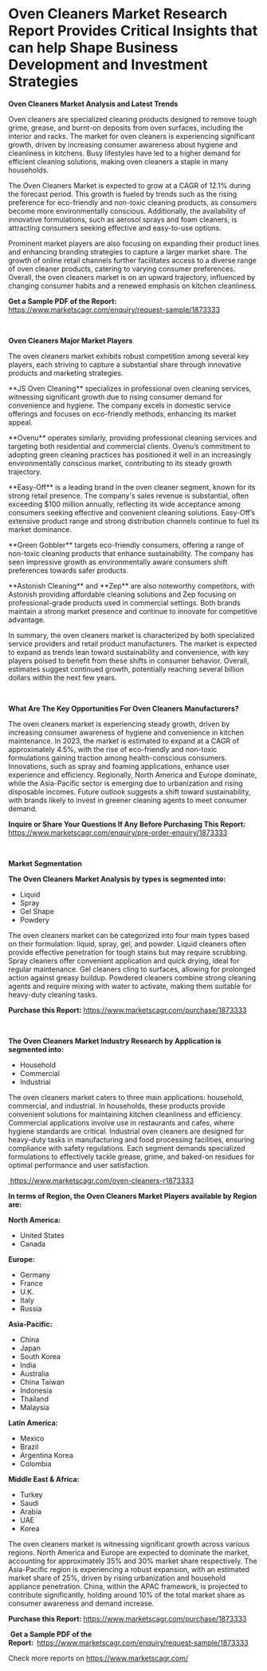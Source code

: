 <p><h1>Oven Cleaners Market Research Report Provides Critical Insights that can help Shape Business Development and Investment Strategies</h1></p><p><strong>Oven Cleaners Market Analysis and Latest Trends</strong></p>
<p><p>Oven cleaners are specialized cleaning products designed to remove tough grime, grease, and burnt-on deposits from oven surfaces, including the interior and racks. The market for oven cleaners is experiencing significant growth, driven by increasing consumer awareness about hygiene and cleanliness in kitchens. Busy lifestyles have led to a higher demand for efficient cleaning solutions, making oven cleaners a staple in many households.</p><p>The Oven Cleaners Market is expected to grow at a CAGR of 12.1% during the forecast period. This growth is fueled by trends such as the rising preference for eco-friendly and non-toxic cleaning products, as consumers become more environmentally conscious. Additionally, the availability of innovative formulations, such as aerosol sprays and foam cleaners, is attracting consumers seeking effective and easy-to-use options.</p><p>Prominent market players are also focusing on expanding their product lines and enhancing branding strategies to capture a larger market share. The growth of online retail channels further facilitates access to a diverse range of oven cleaner products, catering to varying consumer preferences. Overall, the oven cleaners market is on an upward trajectory, influenced by changing consumer habits and a renewed emphasis on kitchen cleanliness.</p></p>
<p><strong>Get a Sample PDF of the Report:&nbsp;</strong> <a href="https://www.marketscagr.com/enquiry/request-sample/1873333?utm_campaign=2650&utm_medium=2&utm_source=Github&utm_content=ia&utm_term=04042025&utm_id=oven-cleaners">https://www.marketscagr.com/enquiry/request-sample/1873333</a></p>
<p>&nbsp;</p>
<p><strong>Oven Cleaners Major Market Players</strong></p>
<p><p>The oven cleaners market exhibits robust competition among several key players, each striving to capture a substantial share through innovative products and marketing strategies.</p><p>**JS Oven Cleaning** specializes in professional oven cleaning services, witnessing significant growth due to rising consumer demand for convenience and hygiene. The company excels in domestic service offerings and focuses on eco-friendly methods, enhancing its market appeal.</p><p>**Ovenu** operates similarly, providing professional cleaning services and targeting both residential and commercial clients. Ovenu’s commitment to adopting green cleaning practices has positioned it well in an increasingly environmentally conscious market, contributing to its steady growth trajectory.</p><p>**Easy-Off** is a leading brand in the oven cleaner segment, known for its strong retail presence. The company's sales revenue is substantial, often exceeding $100 million annually, reflecting its wide acceptance among consumers seeking effective and convenient cleaning solutions. Easy-Off’s extensive product range and strong distribution channels continue to fuel its market dominance.</p><p>**Green Gobbler** targets eco-friendly consumers, offering a range of non-toxic cleaning products that enhance sustainability. The company has seen impressive growth as environmentally aware consumers shift preferences towards safer products. </p><p>**Astonish Cleaning** and **Zep** are also noteworthy competitors, with Astonish providing affordable cleaning solutions and Zep focusing on professional-grade products used in commercial settings. Both brands maintain a strong market presence and continue to innovate for competitive advantage. </p><p>In summary, the oven cleaners market is characterized by both specialized service providers and retail product manufacturers. The market is expected to expand as trends lean toward sustainability and convenience, with key players poised to benefit from these shifts in consumer behavior. Overall, estimates suggest continued growth, potentially reaching several billion dollars within the next few years.</p></p>
<p>&nbsp;</p>
<p><strong>What Are The Key Opportunities For Oven Cleaners Manufacturers?</strong></p>
<p><p>The oven cleaners market is experiencing steady growth, driven by increasing consumer awareness of hygiene and convenience in kitchen maintenance. In 2023, the market is estimated to expand at a CAGR of approximately 4.5%, with the rise of eco-friendly and non-toxic formulations gaining traction among health-conscious consumers. Innovations, such as spray and foaming applications, enhance user experience and efficiency. Regionally, North America and Europe dominate, while the Asia-Pacific sector is emerging due to urbanization and rising disposable incomes. Future outlook suggests a shift toward sustainability, with brands likely to invest in greener cleaning agents to meet consumer demand.</p></p>
<p><strong>Inquire or Share Your Questions If Any Before Purchasing This Report:</strong> <a href="https://www.marketscagr.com/enquiry/pre-order-enquiry/1873333?utm_campaign=2650&utm_medium=2&utm_source=Github&utm_content=ia&utm_term=04042025&utm_id=oven-cleaners">https://www.marketscagr.com/enquiry/pre-order-enquiry/1873333</a></p>
<p>&nbsp;</p>
<p><strong>Market Segmentation</strong></p>
<p><strong>The Oven Cleaners Market Analysis by types is segmented into:</strong></p>
<p><ul><li>Liquid</li><li>Spray</li><li>Gel Shape</li><li>Powdery</li></ul></p>
<p><p>The oven cleaners market can be categorized into four main types based on their formulation: liquid, spray, gel, and powder. Liquid cleaners often provide effective penetration for tough stains but may require scrubbing. Spray cleaners offer convenient application and quick drying, ideal for regular maintenance. Gel cleaners cling to surfaces, allowing for prolonged action against greasy buildup. Powdered cleaners combine strong cleaning agents and require mixing with water to activate, making them suitable for heavy-duty cleaning tasks.</p></p>
<p><strong>Purchase this Report:&nbsp;</strong><a href="https://www.marketscagr.com/purchase/1873333?utm_campaign=2650&utm_medium=2&utm_source=Github&utm_content=ia&utm_term=04042025&utm_id=oven-cleaners">https://www.marketscagr.com/purchase/1873333</a></p>
<p>&nbsp;</p>
<p><strong>The Oven Cleaners Market Industry Research by Application is segmented into:</strong></p>
<p><ul><li>Household</li><li>Commercial</li><li>Industrial</li></ul></p>
<p><p>The oven cleaners market caters to three main applications: household, commercial, and industrial. In households, these products provide convenient solutions for maintaining kitchen cleanliness and efficiency. Commercial applications involve use in restaurants and cafes, where hygiene standards are critical. Industrial oven cleaners are designed for heavy-duty tasks in manufacturing and food processing facilities, ensuring compliance with safety regulations. Each segment demands specialized formulations to effectively tackle grease, grime, and baked-on residues for optimal performance and user satisfaction.</p></p>
<p><a href="https://www.marketscagr.com/oven-cleaners-r1873333?utm_campaign=2650&utm_medium=2&utm_source=Github&utm_content=ia&utm_term=04042025&utm_id=oven-cleaners">&nbsp;https://www.marketscagr.com/oven-cleaners-r1873333</a></p>
<p><strong>In terms of Region, the Oven Cleaners Market Players available by Region are:</strong></p>
<p>
    <p> <strong> North America: </strong>
        <ul>
            <li>United States</li>
            <li>Canada</li>
        </ul>
        </p> 
    <p> <strong> Europe: </strong>
        <ul>
            <li>Germany</li>
            <li>France</li>
            <li>U.K.</li>
            <li>Italy</li>
            <li>Russia</li>
        </ul>
        </p> 
    <p> <strong> Asia-Pacific: </strong>
        <ul>
            <li>China</li>
            <li>Japan</li>
            <li>South Korea</li>
            <li>India</li>
            <li>Australia</li>
            <li>China Taiwan</li>
            <li>Indonesia</li>
            <li>Thailand</li>
            <li>Malaysia</li>
        </ul>
        </p> 
    <p> <strong> Latin America: </strong>
        <ul>
            <li>Mexico</li>
            <li>Brazil</li>
            <li>Argentina Korea</li>
            <li>Colombia</li>
        </ul>
        </p> 
    <p> <strong> Middle East & Africa: </strong>
        <ul>
            <li>Turkey</li>
            <li>Saudi</li>
            <li>Arabia</li>
            <li>UAE</li>
            <li>Korea</li>
        </ul>
    </p>
    </p>
<p><p>The oven cleaners market is witnessing significant growth across various regions. North America and Europe are expected to dominate the market, accounting for approximately 35% and 30% market share respectively. The Asia-Pacific region is experiencing a robust expansion, with an estimated market share of 25%, driven by rising urbanization and household appliance penetration. China, within the APAC framework, is projected to contribute significantly, holding around 10% of the total market share as consumer awareness and demand increase.</p></p>
<p><strong>Purchase this Report: </strong><a href="https://www.marketscagr.com/purchase/1873333?utm_campaign=2650&utm_medium=2&utm_source=Github&utm_content=ia&utm_term=04042025&utm_id=oven-cleaners">https://www.marketscagr.com/purchase/1873333</a></p>
<p>&nbsp;<strong>Get a Sample PDF of the Report:&nbsp;&nbsp;</strong><a href="https://www.marketscagr.com/enquiry/request-sample/1873333?utm_campaign=2650&utm_medium=2&utm_source=Github&utm_content=ia&utm_term=04042025&utm_id=oven-cleaners">https://www.marketscagr.com/enquiry/request-sample/1873333</a></p>
<p><strong></strong></p>
<p>Check more reports on <a href="https://www.marketscagr.com/?utm_campaign=2650&utm_medium=2&utm_source=Github&utm_content=ia&utm_term=04042025&utm_id=oven-cleaners">https://www.marketscagr.com/</a></p>